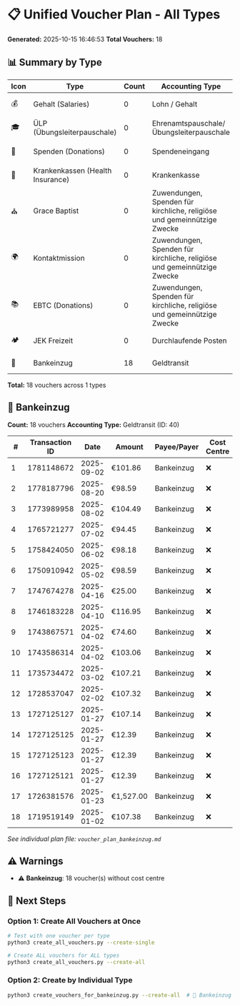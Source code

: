 # 📋 Unified Voucher Plan - All Types

**Generated:** 2025-10-15 16:46:53
**Total Vouchers:** 18

## 📊 Summary by Type

| Icon | Type | Count | Accounting Type | Status |
|------|------|-------|-----------------|--------|
| 💰 | Gehalt (Salaries) | 0 | Lohn / Gehalt | ⚪ None |
| 🎓 | ÜLP (Übungsleiterpauschale) | 0 | Ehrenamtspauschale/Übungsleiterpauschale | ⚪ None |
| 💝 | Spenden (Donations) | 0 | Spendeneingang | ⚪ None |
| 🏥 | Krankenkassen (Health Insurance) | 0 | Krankenkasse | ⚪ None |
| ⛪ | Grace Baptist | 0 | Zuwendungen, Spenden für kirchliche, religiöse und gemeinnützige Zwecke | ⚪ None |
| 🌍 | Kontaktmission | 0 | Zuwendungen, Spenden für kirchliche, religiöse und gemeinnützige Zwecke | ⚪ None |
| 📚 | EBTC (Donations) | 0 | Zuwendungen, Spenden für kirchliche, religiöse und gemeinnützige Zwecke | ⚪ None |
| 🏕️ | JEK Freizeit | 0 | Durchlaufende Posten | ⚪ None |
| 🏦 | Bankeinzug | 18 | Geldtransit | ✅ Ready |

**Total:** 18 vouchers across 1 types

## 🏦 Bankeinzug

**Count:** 18 vouchers
**Accounting Type:** Geldtransit (ID: 40)

| # | Transaction ID | Date | Amount | Payee/Payer | Cost Centre | Contact |
|---|----------------|------|--------|-------------|-------------|---------|
| 1 | 1781148672 | 2025-09-02 | €101.86 | Bankeinzug | ❌ | ✅ |
| 2 | 1778187796 | 2025-08-20 | €98.59 | Bankeinzug | ❌ | ✅ |
| 3 | 1773989958 | 2025-08-02 | €104.49 | Bankeinzug | ❌ | ✅ |
| 4 | 1765721277 | 2025-07-02 | €94.45 | Bankeinzug | ❌ | ✅ |
| 5 | 1758424050 | 2025-06-02 | €98.18 | Bankeinzug | ❌ | ✅ |
| 6 | 1750910942 | 2025-05-02 | €98.59 | Bankeinzug | ❌ | ✅ |
| 7 | 1747674278 | 2025-04-16 | €25.00 | Bankeinzug | ❌ | ✅ |
| 8 | 1746183228 | 2025-04-10 | €116.95 | Bankeinzug | ❌ | ✅ |
| 9 | 1743867571 | 2025-04-02 | €74.60 | Bankeinzug | ❌ | ✅ |
| 10 | 1743586314 | 2025-04-02 | €103.06 | Bankeinzug | ❌ | ✅ |
| 11 | 1735734472 | 2025-03-02 | €107.21 | Bankeinzug | ❌ | ✅ |
| 12 | 1728537047 | 2025-02-02 | €107.32 | Bankeinzug | ❌ | ✅ |
| 13 | 1727125127 | 2025-01-27 | €107.14 | Bankeinzug | ❌ | ✅ |
| 14 | 1727125125 | 2025-01-27 | €12.39 | Bankeinzug | ❌ | ✅ |
| 15 | 1727125123 | 2025-01-27 | €12.39 | Bankeinzug | ❌ | ✅ |
| 16 | 1727125121 | 2025-01-27 | €12.39 | Bankeinzug | ❌ | ✅ |
| 17 | 1726381576 | 2025-01-23 | €1,527.00 | Bankeinzug | ❌ | ✅ |
| 18 | 1719519149 | 2025-01-02 | €107.38 | Bankeinzug | ❌ | ✅ |

*See individual plan file: `voucher_plan_bankeinzug.md`*

## ⚠️ Warnings

- ⚠️  **Bankeinzug**: 18 voucher(s) without cost centre

## 🚀 Next Steps

### Option 1: Create All Vouchers at Once
```bash
# Test with one voucher per type
python3 create_all_vouchers.py --create-single

# Create ALL vouchers for ALL types
python3 create_all_vouchers.py --create-all
```

### Option 2: Create by Individual Type
```bash
python3 create_vouchers_for_bankeinzug.py --create-all  # 🏦 Bankeinzug
```
